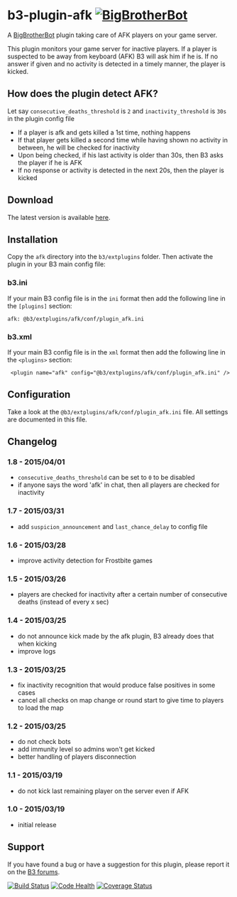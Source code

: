 # b3-plugin-afk [![BigBrotherBot](http://i.imgur.com/7sljo4G.png)][B3]

A [BigBrotherBot][B3] plugin taking care of AFK players on your game server.

This plugin monitors your game server for inactive players. If a player is suspected to be away from keyboard (AFK)
B3 will ask him if he is. If no answer if given and no activity is detected in a timely manner, the player is kicked.

How does the plugin detect AFK?
-------------------------------

Let say `consecutive_deaths_threshold` is `2` and `inactivity_threshold` is `30s` in the plugin config file

- If a player is afk and gets killed a 1st time, nothing happens
- If that player gets killed a second time while having shown no activity in between, he will be checked for inactivity
- Upon being checked, if his last activity is older than 30s, then B3 asks the player if he is AFK
- If no response or activity is detected in the next 20s, then the player is kicked


Download
--------

The latest version is available [here](https://github.com/thomasleveil/b3-plugin-afk/archive/master.zip).



Installation
------------

Copy the `afk` directory into the `b3/extplugins` folder. Then activate the plugin in your B3 main config file:

### b3.ini

If your main B3 config file is in the `ini` format then add the following line in the `[plugins]` section:

    afk: @b3/extplugins/afk/conf/plugin_afk.ini

### b3.xml

If your main B3 config file is in the `xml` format then add the following line in the `<plugins>` section:
     
     <plugin name="afk" config="@b3/extplugins/afk/conf/plugin_afk.ini" />
     

Configuration
-------------

Take a look at the `@b3/extplugins/afk/conf/plugin_afk.ini` file. All settings are documented in this file.


Changelog
---------

### 1.8 - 2015/04/01
- `consecutive_deaths_threshold` can be set to `0` to be disabled
- if anyone says the word 'afk' in chat, then all players are checked for inactivity

### 1.7 - 2015/03/31
- add `suspicion_announcement` and `last_chance_delay` to config file

### 1.6 - 2015/03/28
- improve activity detection for Frostbite games 

### 1.5 - 2015/03/26
- players are checked for inactivity after a certain number of consecutive deaths (instead of every x sec)

### 1.4 - 2015/03/25
- do not announce kick made by the afk plugin, B3 already does that when kicking
- improve logs
 
### 1.3 - 2015/03/25
- fix inactivity recognition that would produce false positives in some cases
- cancel all checks on map change or round start to give time to players to load the map

### 1.2 - 2015/03/25
- do not check bots
- add immunity level so admins won't get kicked
- better handling of players disconnection
 
### 1.1 - 2015/03/19
- do not kick last remaining player on the server even if AFK

### 1.0 - 2015/03/19
- initial release


Support
-------

If you have found a bug or have a suggestion for this plugin, please report it on the [B3 forums][Support].



[![Build Status](https://travis-ci.org/thomasleveil/b3-plugin-afk.svg?branch=master)](https://travis-ci.org/thomasleveil/b3-plugin-afk)
[![Code Health](https://landscape.io/github/thomasleveil/b3-plugin-afk/master/landscape.svg?style=flat)](https://landscape.io/github/thomasleveil/b3-plugin-afk/master)
[![Coverage Status](https://coveralls.io/repos/thomasleveil/b3-plugin-afk/badge.svg?branch=master)](https://coveralls.io/r/thomasleveil/b3-plugin-afk?branch=master)

[B3]: http://www.bigbrotherbot.net/ "BigBrotherBot (B3)"
[Support]: http://forum.bigbrotherbot.net/ "Support topic on the B3 forums"

